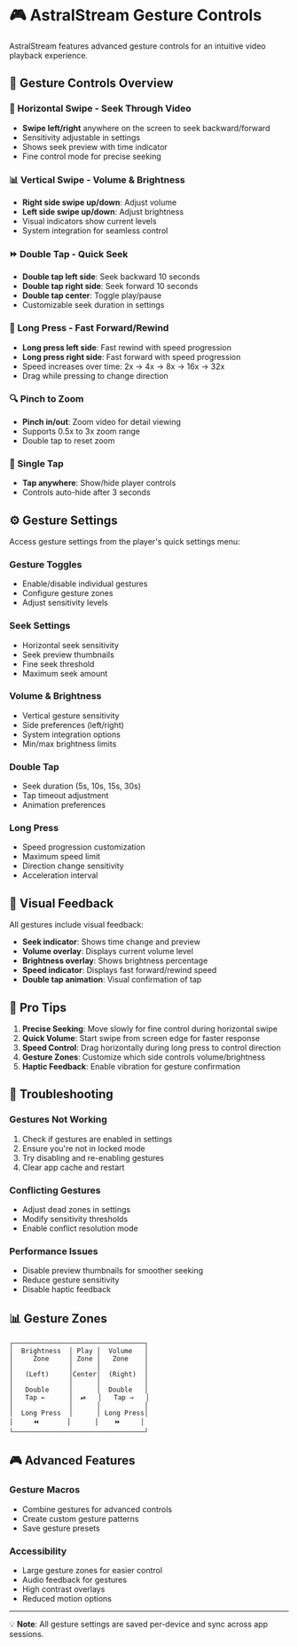 # 🎮 AstralStream Gesture Controls

AstralStream features advanced gesture controls for an intuitive video playback experience.

## 📱 Gesture Controls Overview

### 🔄 Horizontal Swipe - Seek Through Video
- **Swipe left/right** anywhere on the screen to seek backward/forward
- Sensitivity adjustable in settings
- Shows seek preview with time indicator
- Fine control mode for precise seeking

### 📊 Vertical Swipe - Volume & Brightness
- **Right side swipe up/down**: Adjust volume
- **Left side swipe up/down**: Adjust brightness
- Visual indicators show current levels
- System integration for seamless control

### ⏩ Double Tap - Quick Seek
- **Double tap left side**: Seek backward 10 seconds
- **Double tap right side**: Seek forward 10 seconds
- **Double tap center**: Toggle play/pause
- Customizable seek duration in settings

### 🏃 Long Press - Fast Forward/Rewind
- **Long press left side**: Fast rewind with speed progression
- **Long press right side**: Fast forward with speed progression
- Speed increases over time: 2x → 4x → 8x → 16x → 32x
- Drag while pressing to change direction

### 🔍 Pinch to Zoom
- **Pinch in/out**: Zoom video for detail viewing
- Supports 0.5x to 3x zoom range
- Double tap to reset zoom

### 🎯 Single Tap
- **Tap anywhere**: Show/hide player controls
- Controls auto-hide after 3 seconds

## ⚙️ Gesture Settings

Access gesture settings from the player's quick settings menu:

### Gesture Toggles
- Enable/disable individual gestures
- Configure gesture zones
- Adjust sensitivity levels

### Seek Settings
- Horizontal seek sensitivity
- Seek preview thumbnails
- Fine seek threshold
- Maximum seek amount

### Volume & Brightness
- Vertical gesture sensitivity
- Side preferences (left/right)
- System integration options
- Min/max brightness limits

### Double Tap
- Seek duration (5s, 10s, 15s, 30s)
- Tap timeout adjustment
- Animation preferences

### Long Press
- Speed progression customization
- Maximum speed limit
- Direction change sensitivity
- Acceleration interval

## 🎨 Visual Feedback

All gestures include visual feedback:
- **Seek indicator**: Shows time change and preview
- **Volume overlay**: Displays current volume level
- **Brightness overlay**: Shows brightness percentage
- **Speed indicator**: Displays fast forward/rewind speed
- **Double tap animation**: Visual confirmation of tap

## 🌟 Pro Tips

1. **Precise Seeking**: Move slowly for fine control during horizontal swipe
2. **Quick Volume**: Start swipe from screen edge for faster response
3. **Speed Control**: Drag horizontally during long press to control direction
4. **Gesture Zones**: Customize which side controls volume/brightness
5. **Haptic Feedback**: Enable vibration for gesture confirmation

## 🔧 Troubleshooting

### Gestures Not Working
1. Check if gestures are enabled in settings
2. Ensure you're not in locked mode
3. Try disabling and re-enabling gestures
4. Clear app cache and restart

### Conflicting Gestures
- Adjust dead zones in settings
- Modify sensitivity thresholds
- Enable conflict resolution mode

### Performance Issues
- Disable preview thumbnails for smoother seeking
- Reduce gesture sensitivity
- Disable haptic feedback

## 📊 Gesture Zones

```
┌─────────────────────────────────┐
│  Brightness  │ Play │  Volume   │
│     Zone     │ Zone │   Zone    │
│              │      │           │
│   (Left)     │Center│  (Right)  │
│              │      │           │
│   Double     │      │  Double   │
│   Tap ←      │  ⏯   │   Tap →   │
│              │      │           │
│  Long Press  │      │ Long Press│
│     ⏪       │      │    ⏩     │
└─────────────────────────────────┘
```

## 🎮 Advanced Features

### Gesture Macros
- Combine gestures for advanced controls
- Create custom gesture patterns
- Save gesture presets

### Accessibility
- Large gesture zones for easier control
- Audio feedback for gestures
- High contrast overlays
- Reduced motion options

---

💡 **Note**: All gesture settings are saved per-device and sync across app sessions.
